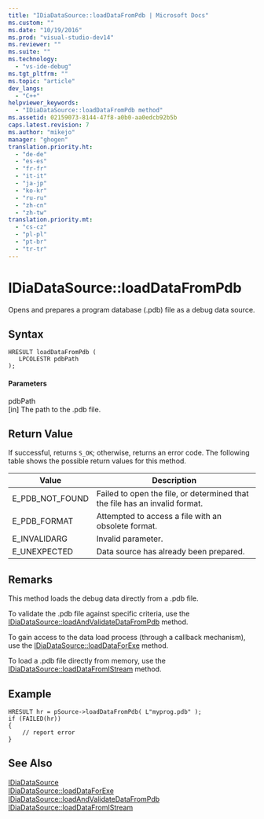 ```yaml
---
title: "IDiaDataSource::loadDataFromPdb | Microsoft Docs"
ms.custom: ""
ms.date: "10/19/2016"
ms.prod: "visual-studio-dev14"
ms.reviewer: ""
ms.suite: ""
ms.technology: 
  - "vs-ide-debug"
ms.tgt_pltfrm: ""
ms.topic: "article"
dev_langs: 
  - "C++"
helpviewer_keywords: 
  - "IDiaDataSource::loadDataFromPdb method"
ms.assetid: 02159073-8144-47f8-a0b0-aa0edcb92b5b
caps.latest.revision: 7
ms.author: "mikejo"
manager: "ghogen"
translation.priority.ht: 
  - "de-de"
  - "es-es"
  - "fr-fr"
  - "it-it"
  - "ja-jp"
  - "ko-kr"
  - "ru-ru"
  - "zh-cn"
  - "zh-tw"
translation.priority.mt: 
  - "cs-cz"
  - "pl-pl"
  - "pt-br"
  - "tr-tr"
---
```

# IDiaDataSource::loadDataFromPdb
Opens and prepares a program database (.pdb) file as a debug data source.  
  
## Syntax  
  
```cpp#  
HRESULT loadDataFromPdb (  
   LPCOLESTR pdbPath  
);  
```  
  
#### Parameters  
 pdbPath  
 [in] The path to the .pdb file.  
  
## Return Value  
 If successful, returns `S_OK`; otherwise, returns an error code. The following table shows the possible return values for this method.  
  
|Value|Description|  
|-----------|-----------------|  
|E_PDB_NOT_FOUND|Failed to open the file, or determined that the file has an invalid format.|  
|E_PDB_FORMAT|Attempted to access a file with an obsolete format.|  
|E_INVALIDARG|Invalid parameter.|  
|E_UNEXPECTED|Data source has already been prepared.|  
  
## Remarks  
 This method loads the debug data directly from a .pdb file.  
  
 To validate the .pdb file against specific criteria, use the [IDiaDataSource::loadAndValidateDataFromPdb](../debug-interface-access/idiadatasource--loadandvalidatedatafrompdb.md) method.  
  
 To gain access to the data load process (through a callback mechanism), use the [IDiaDataSource::loadDataForExe](../debug-interface-access/idiadatasource--loaddataforexe.md) method.  
  
 To load a .pdb file directly from memory, use the [IDiaDataSource::loadDataFromIStream](../debug-interface-access/idiadatasource--loaddatafromistream.md) method.  
  
## Example  
  
```cpp#  
HRESULT hr = pSource->loadDataFromPdb( L"myprog.pdb" );  
if (FAILED(hr))  
{  
    // report error  
}  
```  
  
## See Also  
 [IDiaDataSource](../debug-interface-access/idiadatasource.md)   
 [IDiaDataSource::loadDataForExe](../debug-interface-access/idiadatasource--loaddataforexe.md)   
 [IDiaDataSource::loadAndValidateDataFromPdb](../debug-interface-access/idiadatasource--loadandvalidatedatafrompdb.md)   
 [IDiaDataSource::loadDataFromIStream](../debug-interface-access/idiadatasource--loaddatafromistream.md)